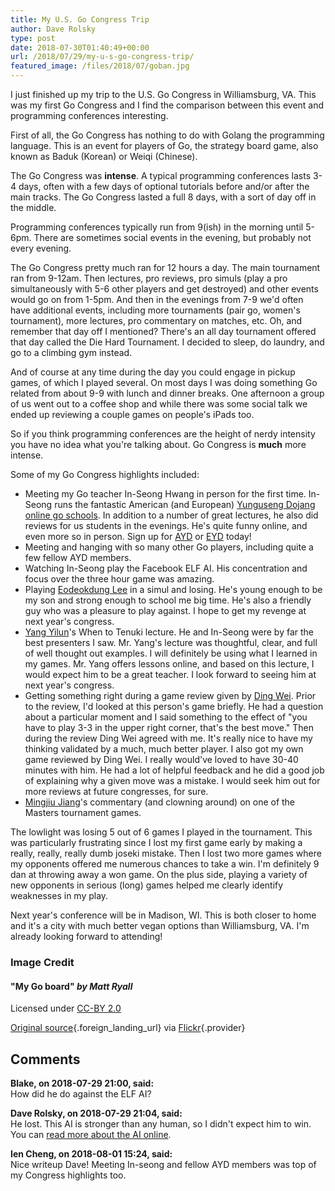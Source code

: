 ```yaml
---
title: My U.S. Go Congress Trip
author: Dave Rolsky
type: post
date: 2018-07-30T01:40:49+00:00
url: /2018/07/29/my-u-s-go-congress-trip/
featured_image: /files/2018/07/goban.jpg
---
```

I just finished up my trip to the U.S. Go Congress in Williamsburg, VA. This was my first Go Congress and I find the comparison between this event and programming conferences interesting.

First of all, the Go Congress has nothing to do with Golang the programming language. This is an event for players of Go, the strategy board game, also known as Baduk (Korean) or Weiqi (Chinese).

The Go Congress was **intense**. A typical programming conferences lasts 3-4 days, often with a few days of optional tutorials before and/or after the main tracks. The Go Congress lasted a full 8 days, with a sort of day off in the middle.

Programming conferences typically run from 9(ish) in the morning until 5-6pm. There are sometimes social events in the evening, but probably not every evening.

The Go Congress pretty much ran for 12 hours a day. The main tournament ran from 9-12am. Then lectures, pro reviews, pro simuls (play a pro simultaneously with 5-6 other players and get destroyed) and other events would go on from 1-5pm. And then in the evenings from 7-9 we'd often have additional events, including more tournaments (pair go, women's tournament), more lectures, pro commentary on matches, etc. Oh, and remember that day off I mentioned? There's an all day tournament offered that day called the Die Hard Tournament. I decided to sleep, do laundry, and go to a climbing gym instead.

And of course at any time during the day you could engage in pickup games, of which I played several. On most days I was doing something Go related from about 9-9 with lunch and dinner breaks. One afternoon a group of us went out to a coffee shop and while there was some social talk we ended up reviewing a couple games on people's iPads too.

So if you think programming conferences are the height of nerdy intensity you have no idea what you're talking about. Go Congress is **much** more intense.

Some of my Go Congress highlights included:

  * Meeting my Go teacher In-Seong Hwang in person for the first time. In-Seong runs the fantastic American (and European) [Yunguseng Dojang online go schools][1]. In addition to a number of great lectures, he also did reviews for us students in the evenings. He's quite funny online, and even more so in person. Sign up for [AYD][2] or [EYD][3] today!
  * Meeting and hanging with so many other Go players, including quite a few fellow AYD members.
  * Watching In-Seong play the Facebook ELF AI. His concentration and focus over the three hour game was amazing.
  * Playing [Eodeokdung Lee][4] in a simul and losing. He's young enough to be my son and strong enough to school me big time. He's also a friendly guy who was a pleasure to play against. I hope to get my revenge at next year's congress.
  * [Yang Yilun][5]'s When to Tenuki lecture. He and In-Seong were by far the best presenters I saw. Mr. Yang's lecture was thoughtful, clear, and full of well thought out examples. I will definitely be using what I learned in my games. Mr. Yang offers lessons online, and based on this lecture, I would expect him to be a great teacher. I look forward to seeing him at next year's congress.
  * Getting something right during a game review given by [Ding Wei][6]. Prior to the review, I'd looked at this person's game briefly. He had a question about a particular moment and I said something to the effect of "you have to play 3-3 in the upper right corner, that's the best move." Then during the review Ding Wei agreed with me. It's really nice to have my thinking validated by a much, much better player. I also got my own game reviewed by Ding Wei. I really would've loved to have 30-40 minutes with him. He had a lot of helpful feedback and he did a good job of explaining why a given move was a mistake. I would seek him out for more reviews at future congresses, for sure.
  * [Mingjiu Jiang][7]'s commentary (and clowning around) on one of the Masters tournament games.

The lowlight was losing 5 out of 6 games I played in the tournament. This was particularly frustrating since I lost my first game early by making a really, really, really dumb joseki mistake. Then I lost two more games where my opponents offered me numerous chances to take a win. I'm definitely 9 dan at throwing away a won game. On the plus side, playing a variety of new opponents in serious (long) games helped me clearly identify weaknesses in my play.

Next year's conference will be in Madison, WI. This is both closer to home and it's a city with much better vegan options than Williamsburg, VA. I'm already looking forward to attending!

### Image Credit

#### "<span class="title">My Go board</span>" _by <span class="creator">Matt Ryall</span>_

<p class="info">
  Licensed under <a class="license" href="https://creativecommons.org/licenses/by/2.0">CC-BY 2.0</a>
</p>

[Original source][8]{.foreign_landing_url} via [Flickr][9]{.provider}

 [1]: https://yunguseng.com/
 [2]: https://ayd.yunguseng.com/
 [3]: https://eyd.yunguseng.com/
 [4]: https://www.facebook.com/eodeokdung.lee
 [5]: https://en.wikipedia.org/wiki/Yilun_Yang
 [6]: https://en.wikipedia.org/wiki/Ding_Wei_(Go_player)
 [7]: https://en.wikipedia.org/wiki/Mingjiu_Jiang
 [8]: https://www.flickr.com/photos/mjryall/364379691
 [9]: https://flickr.com

## Comments

**Blake, on 2018-07-29 21:00, said:**  
How did he do against the ELF AI?

**Dave Rolsky, on 2018-07-29 21:04, said:**  
He lost. This AI is stronger than any human, so I didn't expect him to win. You can [read more about the AI online](https://research.fb.com/facebook-open-sources-elf-opengo/).

**Ien Cheng, on 2018-08-01 15:24, said:**  
Nice writeup Dave! Meeting In-seong and fellow AYD members was top of my Congress highlights too.
